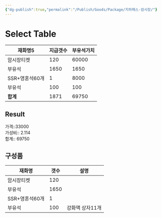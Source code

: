 ```yaml
---
{"dg-publish":true,"permalink":"/Publish/Goods/Package/지하패스-암시장/"}
---
```



# Select Table
<div><table class="dataview table-view-table"><thead class="table-view-thead"><tr class="table-view-tr-header"><th class="table-view-th"><span>재화명</span><span class="dataview small-text">5</span></th><th class="table-view-th"><span>지급갯수</span></th><th class="table-view-th"><span>부유석가치</span></th></tr></thead><tbody class="table-view-tbody"><tr><td><span>암시장티켓</span></td><td>120</td><td>60000</td></tr><tr><td><span>부유석</span></td><td>1650</td><td>1650</td></tr><tr><td><span>SSR+영혼석60개</span></td><td>1</td><td>8000</td></tr><tr><td><span>부유석</span></td><td>100</td><td>100</td></tr><tr><td><span><strong>합계</strong></span></td><td>1871</td><td>69750</td></tr></tbody></table></div><p><span><h2 data-heading="Result" dir="auto">Result</h2></span></p><span><span>가격::33000 <br></span></span><span><span>가성비:: 2.114 <br></span></span><span><span>합계:: 69750</span></span>

## 구성품
| **재화명**    | **갯수** | 설명        |
| ---------- | ------ | --------- |
| 암시장티켓      | 120    |           |
| 부유석        | 1650   |           |
| SSR+영혼석60개 | 1      |           |
| 부유석        | 100    | 강화액 상자11개 |


